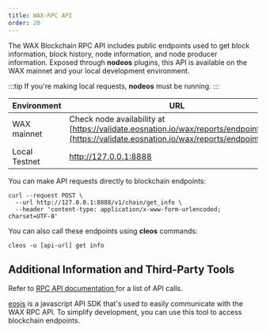 ```yaml
---
title: WAX-RPC API
order: 20
---
```


The WAX Blockchain RPC API includes public endpoints used to get block information, block history, node information, and node producer information. Exposed through **nodeos** plugins, this API is available on the WAX mainnet and your local development environment. 

:::tip
If you're making local requests, <strong>nodeos</strong> must be running.
:::


| Environment | URL |
| --- | ----------- |
| WAX mainnet | Check node availability at [https://validate.eosnation.io/wax/reports/endpoints.html](https://validate.eosnation.io/wax/reports/endpoints.html) |
| Local Testnet | http://127.0.0.1:8888 |

You can make API requests directly to blockchain endpoints:

```
curl --request POST \
  --url http://127.0.0.1:8888/v1/chain/get_info \
  --header 'content-type: application/x-www-form-urlencoded; charset=UTF-8'
```

You can also call these endpoints using **cleos** commands:

```
cleos -u [api-url] get info
```

## Additional Information and Third-Party Tools

Refer to <a href="https://docs.eosnetwork.com/leap/latest/nodeos/rpc_apis/" target="_blank">RPC API documentation </a> for a list of API calls.

<a href="https://github.com/eosnetworkfoundation/mandel-eosjs" target="_blank">eosjs</a> is a javascript API SDK that's used to easily communicate with the WAX RPC API. To simplify development, you can use this tool to access blockchain endpoints.
